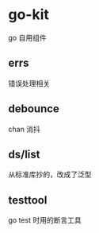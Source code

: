 # go-kit

go 自用组件

## errs

错误处理相关

## debounce

chan 消抖

## ds/list

从标准库抄的，改成了泛型

## testtool

go test 时用的断言工具